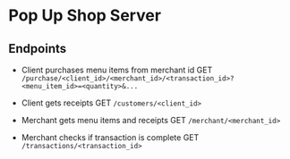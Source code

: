 # Pop Up Shop Server

## Endpoints
- Client purchases menu items from merchant id
GET `/purchase/<client_id>/<merchant_id>/<transaction_id>?<menu_item_id>=<quantity>&...`

- Client gets receipts
GET `/customers/<client_id>`

- Merchant gets menu items and receipts
GET `/merchant/<merchant_id>`

- Merchant checks if transaction is complete
GET `/transactions/<transaction_id>`

